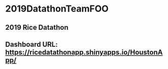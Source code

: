 # 2019DatathonTeamFOO

## 2019 Rice Datathon

## Dashboard URL: https://ricedatathonapp.shinyapps.io/HoustonApp/
